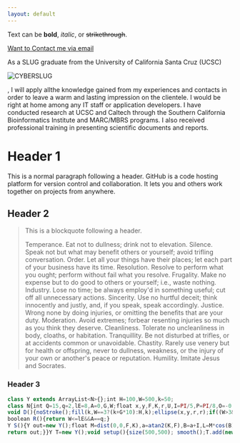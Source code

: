 ```yaml
---
layout: default
---
```


Text can be **bold**, _italic_, or ~~strikethrough~~.

[Want to Contact me via email](mailto:mail.shobbs@gmail.com)

As a SLUG graduate from the University of California Santa Cruz (UCSC)

![CYBERSLUG](https://www.soe.ucsc.edu/sites/default/files/cyber-slug.svg)

, I will apply allthe knowledge gained from my experiences and contacts in order to leave a
warm and lasting impression on the clientele. I would be right at home among
any IT staff or application developers. I have conducted research at UCSC and
Caltech through the Southern California Bioinformatics Institute and
MARC/MBRS programs. I also received professional training in presenting
scientific documents and reports.

# Header 1

This is a normal paragraph following a header. GitHub is a code hosting platform for version control and collaboration. It lets you and others work together on projects from anywhere.

## Header 2

> This is a blockquote following a header.
>
> Temperance. Eat not to dullness; drink not to elevation.
>Silence. Speak not but what may benefit others or yourself; avoid trifling conversation.
>Order. Let all your things have their places; let each part of your business have its time.
>Resolution. Resolve to perform what you ought; perform without fail what you resolve.
>Frugality. Make no expense but to do good to others or yourself; i.e., waste nothing.
>Industry. Lose no time; be always employ'd in something useful; cut off all unnecessary actions.
>Sincerity. Use no hurtful deceit; think innocently and justly, and, if you speak, speak accordingly.
>Justice. Wrong none by doing injuries, or omitting the benefits that are your duty.
>Moderation. Avoid extremes; forbear resenting injuries so much as you think they deserve.
>Cleanliness. Tolerate no uncleanliness in body, cloaths, or habitation.
>Tranquillity. Be not disturbed at trifles, or at accidents common or unavoidable.
>Chastity. Rarely use venery but for health or offspring, never to dullness, weakness, or the injury of your own or another's peace or reputation.
>Humility. Imitate Jesus and Socrates.

### Header 3

```js
class Y extends ArrayList<N>{};int H=100,W=500,k=50;
class N{int Q=15,q=2,lE=8,A=0,G,W;float x,y,F,K,r,U,I=PI/5,P=PI/8,O=-0.134;N(float a,float b,float c,float d,float e,float f,int g,int h){r=a;x=b;y=c;F=d;K=e;U=f;G=g;W=h;}
void D(){noStroke();fill(k,W==3?(k+G*10):H,k);ellipse(x,y,r,r);if((W>3&&A<q)||W==lE&&G==Q){pushMatrix();translate(x,y);scale(r*10);rotate(atan2(K,F));fill(H,255,H);arc(0,O,1,.7,0+P,PI-P,2);arc(0,-O,1,.7,PI+P,2*PI-P,2);popMatrix();}A++;}
boolean R(){return W<=lE&&A==q;}
Y S(){Y out=new Y();float M=dist(0,0,F,K),a=atan2(K,F),B=a+I,L=M*cos(B),C=M*sin(B),J=3.0/4;if(G==Q){if(W<lE){if(W>2)J=0.8;out.add(new N(r*0.9,x+L,y+C,L*J,C*J,-U,0,W+1));B=a-I;L=M*cos(B);C=M*sin(B);out.add(new N(r*0.9,x+L,y+C,L*J,C*J,-U,0,W+1));}}else{a+=U;L=M*cos(a);C=M*sin(a);out.add(new N(r,x+L,y+C,L,C,U,G+1,W));}
return out;}}Y T=new Y();void setup(){size(500,500); smooth();T.add(new N(3,W/2,W*9/10,-2,-6,PI/H,0,0));}void draw(){background(255);Y M=new Y();for(N t:T){t.D();if(t.R()){M.addAll(t.S());}}T.addAll(M);}
```
<!--
```ruby
# Ruby code with syntax highlighting
GitHubPages::Dependencies.gems.each do |gem, version|
  s.add_dependency(gem, "= #{version}")
end
```

#### Header 4

*   This is an unordered list following a header.
*   This is an unordered list following a header.
*   This is an unordered list following a header.

##### Header 5

1.  This is an ordered list following a header.
2.  This is an ordered list following a header.
3.  This is an ordered list following a header.

###### Header 6

| head1        | head two          | three |
|:-------------|:------------------|:------|
| ok           | good swedish fish | nice  |
| out of stock | good and plenty   | nice  |
| ok           | good `oreos`      | hmm   |
| ok           | good `zoute` drop | yumm  |

### There's a horizontal rule below this.

* * *

### Here is an unordered list:

*   Item foo
*   Item bar
*   Item baz
*   Item zip

### And an ordered list:

1.  Item one
1.  Item two
1.  Item three
1.  Item four

### And a nested list:

- level 1 item
  - level 2 item
  - level 2 item
    - level 3 item
    - level 3 item
- level 1 item
  - level 2 item
  - level 2 item
  - level 2 item
- level 1 item
  - level 2 item
  - level 2 item
- level 1 item

### Small image

![Octocat](https://assets-cdn.github.com/images/icons/emoji/octocat.png)

### Large image

![Branching](https://guides.github.com/activities/hello-world/branching.png)


### Definition lists can be used with HTML syntax.

<dl>
<dt>Name</dt>
<dd>Godzilla</dd>
<dt>Born</dt>
<dd>1952</dd>
<dt>Birthplace</dt>
<dd>Japan</dd>
<dt>Color</dt>
<dd>Green</dd>
</dl>

```
Long, single-line code blocks should not wrap. They should horizontally scroll if they are too long. This line should be long enough to demonstrate this.
```

```
The final element.
```
-->
